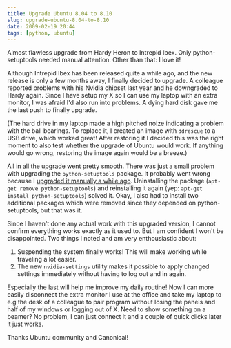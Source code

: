 ```yaml
---
title: Upgrade Ubuntu 8.04 to 8.10
slug: upgrade-ubuntu-8.04-to-8.10
date: 2009-02-19 20:44
tags: [python, ubuntu]
---
```


Almost flawless upgrade from Hardy Heron to Intrepid Ibex. Only
python-setuptools needed manual attention. Other than that: I love it!

Although Intrepid Ibex has been released quite a while ago, and the
new release is only a few months away, I finally decided to upgrade. A
colleague reported problems with his Nvidia chipset last year and he
downgraded to Hardy again. Since I have setup my X so I can use my
laptop with an extra monitor, I was afraid I'd also run into
problems. A dying hard disk gave me the last push to finally upgrade.

(The hard drive in my laptop made a high pitched noize indicating a
problem with the ball bearings. To replace it, I created an image with
`ddrescue` to a USB drive, which worked great! After restoring it I
decided this was the right moment to also test whether the upgrade of
Ubuntu would work. If anything would go wrong, restoring the image
again would be a breeze.)

All in all the upgrade went pretty smooth. There was just a small
problem with upgrading the `python-setuptools` package. It probably
went wrong because I
[upgraded it manually a while ago](/weblog/2008/09/18/setuptools-and-subversion-1.5
"Setuptools and subversion 1.5"). Uninstalling the package (`apt-get
remove python-setuptools`) and reinstalling it again (yep: `apt-get
install python-setuptools`) solved it. Okay, I also had to install two
additional packages which were removed since they depended on
python-setuptools, but that was it.

Since I haven't done any actual work with this upgraded version, I
cannot confirm everything works exactly as it used to. But I am
confident I won't be disappointed. Two things I noted and am very
enthousiastic about:

1. Suspending the system finally works! This will make working while
   traveling a lot easier.
2. The new `nvidia-settings` utility makes it possible to apply changed
   settings immediately without having to log out and in again.

Especially the last will help me improve my daily routine! Now I can
more easily disconnect the extra monitor I use at the office and take
my laptop to e.g the desk of a colleague to pair program without
losing the panels and half of my windows or logging out of X. Need to
show something on a beamer? No problem, I can just connect it and a
couple of quick clicks later it just works.

Thanks Ubuntu community and Canonical!
